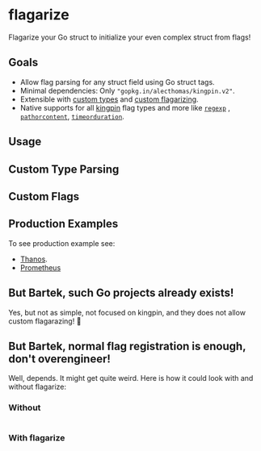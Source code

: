 # flagarize

Flagarize your Go struct to initialize your even complex struct from flags!

## Goals

* Allow flag parsing for any struct field using Go struct tags.
* Minimal dependencies: Only `"gopkg.in/alecthomas/kingpin.v2"`.
* Extensible with [custom types](#custom-type-parsing) and [custom flagarizing](#custom-flags).
* Native supports for all [kingpin](https://github.com/alecthomas/kingpin) flag types and more like [`regexp`](./regexp.go) , [`pathorcontent`](./pathorcontent.go), [`timeorduration`](./timeorduration.go).

## Usage

## Custom Type Parsing



## Custom Flags

## Production Examples

To see production example see:

 * [Thanos](todo).
 * [Prometheus](todo)

## But Bartek, such Go projects already exists!

Yes, but not as simple, not focused on kingpin, and they does not allow custom flagarazing!  🤗

## But Bartek, normal flag registration is enough, don't overengineer!

Well, depends. It might get quite weird. Here is how it could look with and without flagarize:

### Without

```

```

### With flagarize

```

```